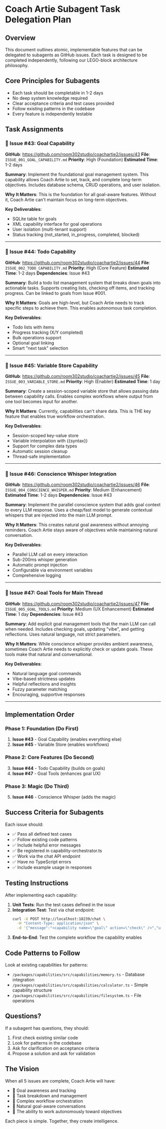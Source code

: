 # Coach Artie Subagent Task Delegation Plan

## Overview
This document outlines atomic, implementable features that can be delegated to subagents as GitHub issues. Each task is designed to be completed independently, following our LEGO-block architecture philosophy.

## Core Principles for Subagents
- Each task should be completable in 1-2 days
- No deep system knowledge required
- Clear acceptance criteria and test cases provided
- Follow existing patterns in the codebase
- Every feature is independently testable

## Task Assignments

### 🎯 Issue #43: Goal Capability
**GitHub**: https://github.com/room302studio/coachartie2/issues/43
**File**: `ISSUE_001_GOAL_CAPABILITY.md`
**Priority**: High (Foundation)
**Estimated Time**: 1-2 days

**Summary**: Implement the foundational goal management system. This capability allows Coach Artie to set, track, and complete long-term objectives. Includes database schema, CRUD operations, and user isolation.

**Why It Matters**: This is the foundation for all goal-aware features. Without it, Coach Artie can't maintain focus on long-term objectives.

**Key Deliverables**:
- SQLite table for goals
- XML capability interface for goal operations
- User isolation (multi-tenant support)
- Status tracking (not_started, in_progress, completed, blocked)

---

### 📝 Issue #44: Todo Capability  
**GitHub**: https://github.com/room302studio/coachartie2/issues/44
**File**: `ISSUE_002_TODO_CAPABILITY.md`
**Priority**: High (Core Feature)
**Estimated Time**: 1-2 days
**Dependencies**: Issue #43

**Summary**: Build a todo list management system that breaks down goals into actionable tasks. Supports creating lists, checking off items, and tracking progress. Can be linked to goals from Issue #001.

**Why It Matters**: Goals are high-level, but Coach Artie needs to track specific steps to achieve them. This enables autonomous task completion.

**Key Deliverables**:
- Todo lists with items
- Progress tracking (X/Y completed)
- Bulk operations support
- Optional goal linking
- Smart "next task" selection

---

### 💾 Issue #45: Variable Store Capability
**GitHub**: https://github.com/room302studio/coachartie2/issues/45
**File**: `ISSUE_003_VARIABLE_STORE.md`
**Priority**: High (Enabler)
**Estimated Time**: 1 day

**Summary**: Create a session-scoped variable store that allows passing data between capability calls. Enables complex workflows where output from one tool becomes input for another.

**Why It Matters**: Currently, capabilities can't share data. This is THE key feature that enables true workflow orchestration.

**Key Deliverables**:
- Session-scoped key-value store
- Variable interpolation with {{syntax}}
- Support for complex data types
- Automatic session cleanup
- Thread-safe implementation

---

### 🧠 Issue #46: Conscience Whisper Integration
**GitHub**: https://github.com/room302studio/coachartie2/issues/46
**File**: `ISSUE_004_CONSCIENCE_WHISPER.md`
**Priority**: Medium (Enhancement)
**Estimated Time**: 1-2 days
**Dependencies**: Issue #43

**Summary**: Implement the parallel conscience system that adds goal context to every LLM response. Uses a cheap/fast model to generate contextual whispers that are injected into the main LLM prompt.

**Why It Matters**: This creates natural goal awareness without annoying reminders. Coach Artie stays aware of objectives while maintaining natural conversation.

**Key Deliverables**:
- Parallel LLM call on every interaction
- Sub-200ms whisper generation
- Automatic prompt injection
- Configurable via environment variables
- Comprehensive logging

---

### 🔧 Issue #47: Goal Tools for Main Thread
**GitHub**: https://github.com/room302studio/coachartie2/issues/47
**File**: `ISSUE_005_GOAL_TOOLS.md`
**Priority**: Medium (UX Enhancement)
**Estimated Time**: 1 day
**Dependencies**: Issue #43

**Summary**: Add explicit goal management tools that the main LLM can call when needed. Includes checking goals, updating "vibe", and getting reflections. Uses natural language, not strict parameters.

**Why It Matters**: While conscience whisper provides ambient awareness, sometimes Coach Artie needs to explicitly check or update goals. These tools make that natural and conversational.

**Key Deliverables**:
- Natural language goal commands
- Vibe-based strictness updates
- Helpful reflections and insights
- Fuzzy parameter matching
- Encouraging, supportive responses

---

## Implementation Order

### Phase 1: Foundation (Do First)
1. **Issue #43** - Goal Capability (enables everything else)
2. **Issue #45** - Variable Store (enables workflows)

### Phase 2: Core Features (Do Second)
3. **Issue #44** - Todo Capability (builds on goals)
4. **Issue #47** - Goal Tools (enhances goal UX)

### Phase 3: Magic (Do Third)
5. **Issue #46** - Conscience Whisper (adds the magic)

## Success Criteria for Subagents

Each issue should:
- ✅ Pass all defined test cases
- ✅ Follow existing code patterns
- ✅ Include helpful error messages
- ✅ Be registered in capability-orchestrator.ts
- ✅ Work via the chat API endpoint
- ✅ Have no TypeScript errors
- ✅ Include example usage in responses

## Testing Instructions

After implementing each capability:

1. **Unit Tests**: Run the test cases defined in the issue
2. **Integration Test**: Test via chat endpoint:
   ```bash
   curl -X POST http://localhost:18239/chat \
     -H "Content-Type: application/json" \
     -d '{"message":"<capability name=\"goal\" action=\"check\" />","userId":"test"}'
   ```
3. **End-to-End**: Test the complete workflow the capability enables

## Code Patterns to Follow

Look at existing capabilities for patterns:
- `/packages/capabilities/src/capabilities/memory.ts` - Database integration
- `/packages/capabilities/src/capabilities/calculator.ts` - Simple capability structure
- `/packages/capabilities/src/capabilities/filesystem.ts` - File operations

## Questions?

If a subagent has questions, they should:
1. First check existing similar code
2. Look for patterns in the codebase
3. Ask for clarification on acceptance criteria
4. Propose a solution and ask for validation

## The Vision

When all 5 issues are complete, Coach Artie will have:
- 🎯 Goal awareness and tracking
- 📝 Task breakdown and management
- 🔄 Complex workflow orchestration
- 🧠 Natural goal-aware conversations
- 💫 The ability to work autonomously toward objectives

Each piece is simple. Together, they create intelligence.